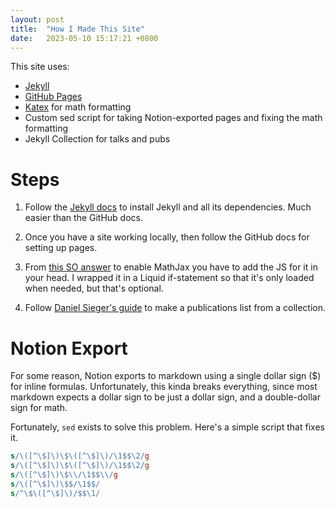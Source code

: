 ```yaml
---
layout: post
title:  "How I Made This Site"
date:   2023-05-10 15:17:21 +0800
---
```


This site uses:
* [Jekyll](https://jekyllrb.com/)
* [GitHub Pages](https://pages.github.com/)
* [Katex](https://katex.org/) for math formatting
* Custom sed script for taking Notion-exported pages and fixing the math formatting
* Jekyll Collection for talks and pubs

# Steps

1.  Follow the [Jekyll docs](https://jekyllrb.com/docs/) to install
Jekyll and all its dependencies. Much easier than the GitHub docs.

2. Once you have a site working locally, then follow the GitHub docs for setting up pages.

3. From [this SO answer](https://stackoverflow.com/questions/34347818/using-mathjax-on-a-github-page)
to enable MathJax you have to add the JS for it in your head. I wrapped it in a Liquid if-statement
so that it's only loaded when needed, but that's optional.

4. Follow [Daniel Sieger's guide](https://www.danielsieger.com/blog/2019/03/03/publication-pages-using-jekyll-collections.html) to make a publications list from a collection.

# Notion Export

For some reason, Notion exports to markdown using a single dollar
sign ($) for inline formulas. Unfortunately, this kinda breaks
everything, since most markdown expects a dollar sign to be just a
dollar sign, and a double-dollar sign for math.

Fortunately, `sed` exists to solve this problem. Here's a simple script that fixes it.

``` sed
s/\([^\$]\)\$\([^\$]\)/\1$$\2/g
s/\([^\$]\)\$\([^\$]\)/\1$$\2/g
s/\([^\$]\)\$\\/\1$$\\/g
s/\([^\$]\)\$$/\1$$/
s/^\$\([^\$]\)/$$\1/
```
